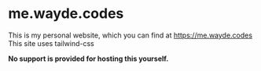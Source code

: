 # me.wayde.codes
This is my personal website, which you can find at https://me.wayde.codes
This site uses tailwind-css

**No support is provided for hosting this yourself.**
